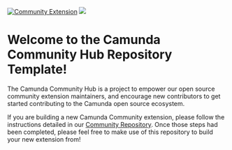 [![Community Extension](https://img.shields.io/badge/Community%20Extension-An%20open%20source%20community%20maintained%20project-FF4700)](https://github.com/camunda-community-hub/community)
[![](https://img.shields.io/badge/Lifecycle-Incubating-blue)](https://github.com/Camunda-Community-Hub/community/blob/main/extension-lifecycle.md#incubating-)

# Welcome to the Camunda Community Hub Repository Template!

The Camunda Community Hub is a project to empower our open source community extension maintainers, and encourage new contributors to get started contributing to the Camunda open source ecosystem.

If you are building a new Camunda Community extension, please follow the instructions detailed in our [Community Repository](https://github.com/camunda-community-hub/community). Once those steps had been completed, please feel free to make use of this repository to build your new extension from!


